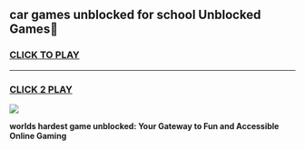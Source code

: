 
## car games unblocked for school Unblocked Games👋
<h3>
<a href="https://premium.freeplayer.one?title=car_games_unblocked_for_school&ref=16F">CLICK TO PLAY</a></h3>
<hr>

<h3>
<a href="https://premium.freeplayer.one?title=car_games_unblocked_for_school&ref=16F">CLICK 2 PLAY</a>
  
</h3>

<a href="https://premium.freeplayer.one?title=car_games_unblocked_for_school&ref=16F/"><img src="https://clearcache.store/games.png"></a>


**worlds hardest game unblocked: Your Gateway to Fun and Accessible Online Gaming**
